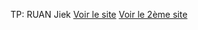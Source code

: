 TP: RUAN Jiek
[Voir le site](https://jiek-itic.github.io/TP_JS_banque_et_formulaire/bank_system.html)
[Voir le 2ème site](https://jiek-itic.github.io/TP_JS_banque_et_formulaire/form_age.html)

